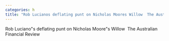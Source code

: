 ```yaml
---
categories: h
title: "Rob Lucianos deflating punt on Nicholas Moores Willow  The Australian Financial Review"
---
```

Rob Luciano"s deflating punt on Nicholas Moore"s Willow&nbsp;&nbsp;The Australian Financial Review